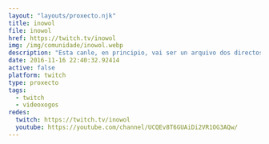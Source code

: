 ```yaml
---
layout: "layouts/proxecto.njk"
title: inowol
file: inowol
href: https://twitch.tv/inowol
img: /img/comunidade/inowol.webp
description: "Esta canle, en principio, vai ser un arquivo dos directos que fago en twitch para que non se perdan e telos gardados nalgún lado. Se non os podes ver en directo telos por aquí unhas horas despóis.\n\nAs emisións en directo as fago en \U0001F4FA https://www.twitch.tv/inowol \U0001F4FA Podes seguirme na canle de twitch para que che avise de cando comezo e así podes comentar o que queiras mentres xogo.\n\n\U0001F49D Se queres apoiar a canle e o seu contido podes facelo en https://www.patreon.com/inowol"
date: 2016-11-16 22:40:32.92414
active: false
platform: twitch
type: proxecto
tags:
  - twitch
  - videoxogos
redes:
  twitch: https://twitch.tv/inowol
  youtube: https://youtube.com/channel/UCQEv8T6GUAiDi2VR1OG3AQw/
---
```

